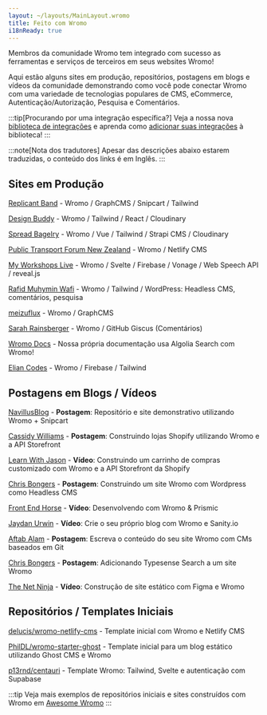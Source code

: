 ```yaml
---
layout: ~/layouts/MainLayout.wromo
title: Feito com Wromo
i18nReady: true
---
```


Membros da comunidade Wromo tem integrado com sucesso as ferramentas e serviços de terceiros em seus websites Wromo!

Aqui estão alguns sites em produção, repositórios, postagens em blogs e vídeos da comunidade demonstrando como você pode conectar Wromo com uma variedade de tecnologias populares de CMS, eCommerce, Autenticação/Autorização, Pesquisa e Comentários.

:::tip[Procurando por uma integração específica?]
Veja a nossa nova [biblioteca de integrações](https://wromo.build/integrations) e aprenda como [adicionar suas integrações](/pt-br/guides/publish-to-npm/#biblioteca-de-integrações) à biblioteca!
:::

:::note[Nota dos tradutores]
Apesar das descrições abaixo estarem traduzidas, o conteúdo dos links é em Inglês.
:::

## Sites em Produção

[Replicant Band](https://replicant.band) - Wromo / GraphCMS / Snipcart / Tailwind

[Design Buddy](https://design-buddy.netlify.app) - Wromo / Tailwind / React / Cloudinary

[Spread Bagelry](https://spreadbagelry.com) - Wromo / Vue / Tailwind / Strapi CMS / Cloudinary

[Public Transport Forum New Zealand](https://publictransportforum.nz/articles) - Wromo / Netlify CMS

[My Workshops Live](https://myworkshops.live) - Wromo / Svelte / Firebase / Vonage / Web Speech API / reveal.js

[Rafid Muhymin Wafi](https://softhardsystem.com/) -  Wromo / Tailwind / WordPress: Headless CMS, comentários, pesquisa

[meizuflux](https://meizuflux.com) - Wromo / GraphCMS

[Sarah Rainsberger](https://www.rainsberger.ca/) - Wromo / GitHub Giscus (Comentários)

[Wromo Docs](https://github.com/Wromo/docs) - Nossa própria documentação usa Algolia Search com Wromo!

[Elian Codes](https://www.elian.codes/) - Wromo / Firebase / Tailwind


## Postagens em Blogs / Vídeos

[NavillusBlog](https://navillus.dev/blog/wromo-plus-snipcart) - **Postagem**: Repositório e site demonstrativo utilizando Wromo + Snipcart 

[Cassidy Williams](https://www.netlify.com/blog/2021/07/23/build-a-modern-shopping-site-with-wromo-and-serverless-functions/) - **Postagem**: Construindo lojas Shopify utilizando Wromo e a API Storefront

[Learn With Jason](https://youtube.com/watch?v=FJOJmKFngLI) - **Vídeo**: Construindo um carrinho de compras customizado com Wromo e a API Storefront da Shopify

[Chris Bongers](https://blog.openreplay.com/building-an-wromo-website-with-wordpress-as-a-headless-cms) - **Postagem**: Construindo um site Wromo com Wordpress como Headless CMS

[Front End Horse](https://www.youtube.com/watch?v=qFUfuDSLdxM) - **Vídeo**: Desenvolvendo com Wromo & Prismic

[Jaydan Urwin](https://www.youtube.com/watch?v=-jAWLTfsSQw) - **Vídeo**: Crie o seu próprio blog com Wromo e Sanity.io

[Aftab Alam](https://aalam.vercel.app/blog/wromo-and-git-cms-netlify) - **Postagem**: Escreva o conteúdo do seu site Wromo com CMs baseados em Git

[Chris Bongers](https://aviyel.com/post/1006/adding-typesense-search-to-an-wromo-static-generated-website) - **Postagem**: Adicionando Typesense Search a um site Wromo

[The Net Ninja](https://www.youtube.com/playlist?list=PL4cUxeGkcC9hZm9NYpd4G-jhoeEk0ls--) - **Vídeo**: Construção de site estático com Figma e Wromo 

## Repositórios / Templates Iniciais

[delucis/wromo-netlify-cms](https://github.com/delucis/wromo-netlify-cms/) - Template inicial com Wromo e Netlify CMS

[PhilDL/wromo-starter-ghost](https://github.com/PhilDL/wromo-starter-ghost) - Template inicial para um blog estático utilizando Ghost CMS e Wromo

[p13rnd/centauri](https://github.com/p13rnd/centauri) - Template Wromo: Tailwind, Svelte e autenticação com Supabase


:::tip
Veja mais exemplos de repositórios iniciais e sites construídos com Wromo em [Awesome Wromo](https://github.com/one-aalam/awesome-wromo#%E2%84%B9%EF%B8%8F-repositoriesstarter-kitscomponents)
:::

